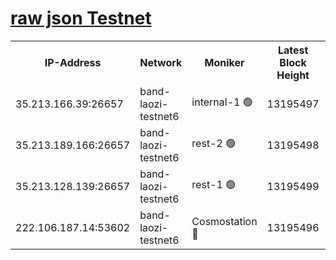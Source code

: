 
[raw json Testnet](https://rpc-check.bandt.stavr.tech/bandt/rpcbandt_result.json)
=

<table><tr><th>IP-Address</th><th>Network</th><th>Moniker</th><th>Latest Block Height</th><th>Earliest Block Height</th><th>Catching Up</th><th>Voting Power</th><th>Scan Time</th></tr><tr><td>35.213.166.39:26657</td><td>band-laozi-testnet6</td><td>internal-1 🟢</td><td>13195497</td><td>13095497</td><td>False</td><td>0</td><td>2023-11-23T18:42:59.617579629UTC</td></tr><tr><td>35.213.189.166:26657</td><td>band-laozi-testnet6</td><td>rest-2 🟢</td><td>13195498</td><td>13095498</td><td>False</td><td>0</td><td>2023-11-23T18:43:00.852929601UTC</td></tr><tr><td>35.213.128.139:26657</td><td>band-laozi-testnet6</td><td>rest-1 🟢</td><td>13195499</td><td>13095499</td><td>False</td><td>0</td><td>2023-11-23T18:43:04.126086983UTC</td></tr><tr><td>222.106.187.14:53602</td><td>band-laozi-testnet6</td><td>Cosmostation 🔴</td><td>13195496</td><td>13177501</td><td>False</td><td>2203223</td><td>2023-11-23T18:42:56.346241156UTC</td></tr></table>
